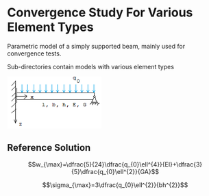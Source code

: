 
# Convergence Study For Various Element Types

Parametric model of a simply supported beam, mainly used for convergence tests.

Sub-directories contain models with various element types

![](Balken_mit_Streckenlast.png)

## Reference Solution

$$w_{\max}=\dfrac{5}{24}\dfrac{q_{0}\ell^{4}}{EI}+\dfrac{3}{5}\dfrac{q_{0}\ell^{2}}{GA}$$

$$\sigma_{\max}=3\dfrac{q_{0}\ell^{2}}{bh^{2}}$$

